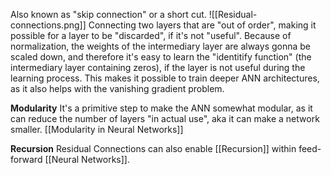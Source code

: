 Also known as "skip connection" or a short cut.
![[Residual-connections.png]]
Connecting two layers that are "out of order", making it possible for a layer to be "discarded", if it's not "useful".
Because of normalization, the weights of the intermediary layer are always gonna be scaled down, and therefore it's easy to learn the "identitify function" (the intermediary layer containing zeros), if the layer is not useful during the learning process.
This makes it possible to train deeper ANN architectures, as it also helps with the vanishing gradient problem.

**Modularity**
It's a primitive step to make the ANN somewhat modular, as it can reduce the number of layers "in actual use", aka it can make a network smaller.
[[Modularity in Neural Networks]]

**Recursion**
Residual Connections can also enable [[Recursion]] within feed-forward [[Neural Networks]].
